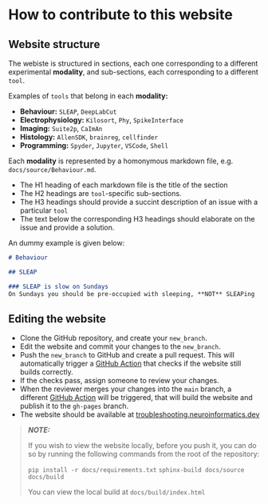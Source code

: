 # How to contribute to this website

## Website structure
The webiste is structured in sections, each one corresponding to a different experimental __modality__, and sub-sections, each corresponding to a different `tool`.

Examples of `tools` that belong in each __modality:__
* __Behaviour:__ `SLEAP`, `DeepLabCut`
* __Electrophysiology:__  `Kilosort`, `Phy`, `SpikeInterface`
* __Imaging:__ `Suite2p`, `CaImAn`
* __Histology:__ `AllenSDK`, `brainreg`, `cellfinder`
* __Programming:__ `Spyder`, `Jupyter`, `VSCode`, `Shell`
  
Each __modality__ is represented by a homonymous markdown file, e.g. `docs/source/Behaviour.md`.
* The H1 heading of each markdown file is the title of the section
* The H2 headings are `tool`-specific sub-sections.
* The H3 headings should provide a succint description of an issue with a particular `tool`
* The text below the corresponding H3 headings should elaborate on the issue and provide a solution.

An dummy example is given below:

```md
# Behaviour

## SLEAP

### SLEAP is slow on Sundays
On Sundays you should be pre-occupied with sleeping, **NOT** SLEAPing
```
  
## Editing the website
* Clone the GitHub repository, and create your `new_branch`.
* Edit the website and commit your changes to the `new_branch`.
* Push the `new_branch` to GitHub and create a pull request. This will automatically trigger a [GitHub Action](https://github.com/ammaraskar/sphinx-action) that checks if the website still builds correctly.
* If the checks pass, assign someone to review your changes. 
* When the reviewer merges your changes into the `main` branch, a different [GitHub Action](https://github.com/peaceiris/actions-gh-pages) will be triggered, that will build the website and publish it to the `gh-pages` branch.
* The website should be available at [troubleshooting.neuroinformatics.dev](https://troubleshooting.neuroinformatics.dev)

> **_NOTE:_**
> 
> If you wish to view the website locally, before you push it, you can do so by running the following commands from the root of the repository:
> 
> `pip install -r docs/requirements.txt`
> `sphinx-build docs/source docs/build`
> 
> You can view the local build at `docs/build/index.html`